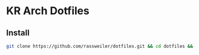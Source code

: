 # KR Arch Dotfiles

## Install

```zsh
git clone https://github.com/rassweiler/dotfiles.git && cd dotfiles && ./install
```